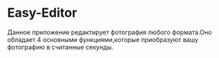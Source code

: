 # Easy-Editor
Данное приложение редактирует фотография любого формата.Оно обладает 4 основными функциями,которые приобразуют вашу фотографию в считанные секунды.

